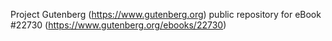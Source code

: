 Project Gutenberg (https://www.gutenberg.org) public repository for eBook #22730 (https://www.gutenberg.org/ebooks/22730)
